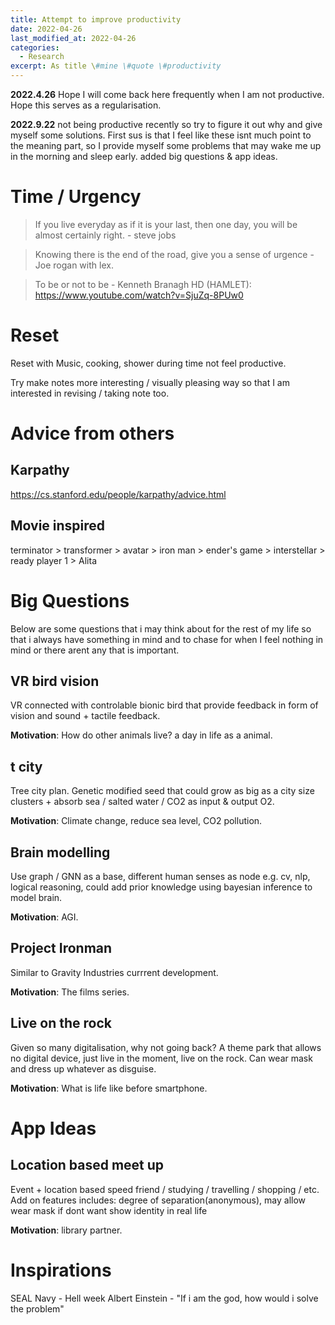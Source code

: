 ```yaml
---
title: Attempt to improve productivity
date: 2022-04-26
last_modified_at: 2022-04-26
categories:
  - Research
excerpt: As title \#mine \#quote \#productivity
---
```


**2022.4.26** Hope I will come back here frequently when I am not productive.  
Hope this serves as a regularisation.  

  
**2022.9.22** not being productive recently so try to figure it out why and give myself some solutions.
First sus is that I feel like these isnt much point to the meaning part, so I provide myself some problems that may wake me up in the morning and sleep early. 
added big questions & app ideas.

# Time / Urgency

> If you live everyday as if it is your last, 
> then one day, you will be almost certainly right. - steve jobs

> Knowing there is the end of the road, give you a sense of urgence - Joe rogan with lex.

> To be or not to be - Kenneth Branagh HD (HAMLET): https://www.youtube.com/watch?v=SjuZq-8PUw0

# Reset

Reset with Music, cooking, shower during time not feel productive.

Try make notes more interesting / visually pleasing way so that I am interested in revising / taking note too.

# Advice from others

## Karpathy
https://cs.stanford.edu/people/karpathy/advice.html

## Movie inspired
terminator > transformer > avatar > iron man > ender's game > interstellar > ready player 1 > Alita


# Big Questions

Below are some questions that i may think about for the rest of my life so that i always have something in mind and to chase for when I feel nothing in mind or there arent any that is important.

## VR bird vision

VR connected with controlable bionic bird that provide feedback in form of vision and sound + tactile feedback.

**Motivation**: How do other animals live? a day in life as a animal.


## t city

Tree city plan.
Genetic modified seed that could grow as big as a city size clusters + absorb sea / salted water / CO2 as input & output O2.

**Motivation**: Climate change, reduce sea level, CO2 pollution.

## Brain modelling 

Use graph / GNN as a base, different human senses as node e.g. cv, nlp, logical reasoning, could add prior knowledge using bayesian inference to model brain.

**Motivation**: AGI.

## Project Ironman

Similar to Gravity Industries currrent development.

**Motivation**: The films series.


## Live on the rock

Given so many digitalisation, why not going back?
A theme park that allows no digital device, just live in the moment, live on the rock. Can wear mask and dress up whatever as disguise.

**Motivation**: What is life like before smartphone.


# App Ideas

## Location based meet up 

Event + location based speed friend / studying / travelling / shopping / etc.
Add on features includes: degree of separation(anonymous), may allow wear mask if dont want show identity in real life

**Motivation**: library partner.

# Inspirations

SEAL Navy - Hell week
Albert Einstein - 
 "If i am the god, how would i solve the problem"
 
